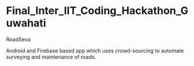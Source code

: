 # Final_Inter_IIT_Coding_Hackathon_Guwahati
RoadSeva

Android and Firebase based app which uses crowd-sourcing to automate surveying and maintenance of roads.
